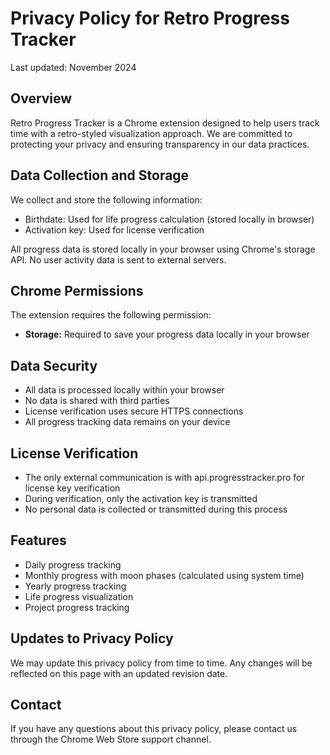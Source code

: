 # Privacy Policy for Retro Progress Tracker

Last updated: November 2024

## Overview
Retro Progress Tracker is a Chrome extension designed to help users track time with a retro-styled visualization approach. We are committed to protecting your privacy and ensuring transparency in our data practices.

## Data Collection and Storage
We collect and store the following information:
- Birthdate: Used for life progress calculation (stored locally in browser)
- Activation key: Used for license verification

All progress data is stored locally in your browser using Chrome's storage API. No user activity data is sent to external servers.

## Chrome Permissions
The extension requires the following permission:
- **Storage:** Required to save your progress data locally in your browser

## Data Security
- All data is processed locally within your browser
- No data is shared with third parties
- License verification uses secure HTTPS connections
- All progress tracking data remains on your device

## License Verification
- The only external communication is with api.progresstracker.pro for license key verification
- During verification, only the activation key is transmitted
- No personal data is collected or transmitted during this process

## Features
- Daily progress tracking
- Monthly progress with moon phases (calculated using system time)
- Yearly progress tracking
- Life progress visualization
- Project progress tracking

## Updates to Privacy Policy
We may update this privacy policy from time to time. Any changes will be reflected on this page with an updated revision date.

## Contact
If you have any questions about this privacy policy, please contact us through the Chrome Web Store support channel.
